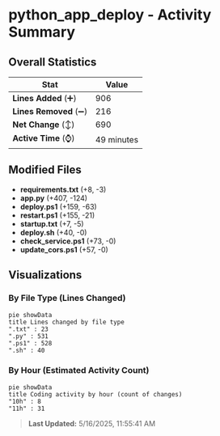 # python_app_deploy - Activity Summary 

## Overall Statistics

| Stat                   | Value                                                             |
| ---------------------- | ----------------------------------------------------------------- |
| **Lines Added** (➕)   | 906                                          |
| **Lines Removed** (➖) | 216                                        |
| **Net Change** (↕)    | 690                |
| **Active Time** (⌚)   | 49 minutes |


## Modified Files
- **requirements.txt** (+8, -3)
- **app.py** (+407, -124)
- **deploy.ps1** (+159, -63)
- **restart.ps1** (+155, -21)
- **startup.txt** (+7, -5)
- **deploy.sh** (+40, -0)
- **check_service.ps1** (+73, -0)
- **update_cors.ps1** (+57, -0)

## Visualizations

### By File Type (Lines Changed)

```mermaid
pie showData
title Lines changed by file type
".txt" : 23
".py" : 531
".ps1" : 528
".sh" : 40
```

### By Hour (Estimated Activity Count)

```mermaid
pie showData
title Coding activity by hour (count of changes)
"10h" : 8
"11h" : 31
```


> **Last Updated:** 5/16/2025, 11:55:41 AM